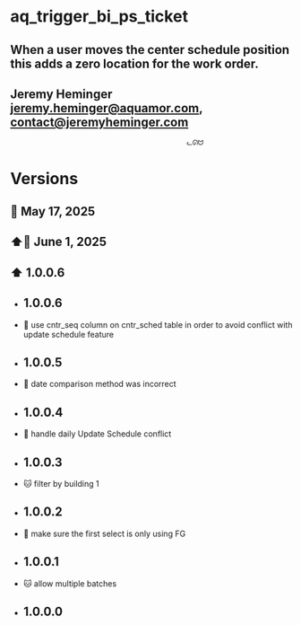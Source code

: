 
# aq_trigger_bi_ps_ticket
## When a user moves the center schedule position this adds a zero location for the work order.
## Jeremy Heminger <jeremy.heminger@aquamor.com>, <contact@jeremyheminger.com>

                                                ᓚᘏᗢ



# Versions

## 📅 May 17, 2025
## ⬆️📅 June 1, 2025
## ⬆️ 1.0.0.6

* ## 1.0.0.6
*   🐞 use cntr_seq column on cntr_sched table in order to avoid conflict with update schedule feature
* ## 1.0.0.5
*   🐞 date comparison method was incorrect
* ## 1.0.0.4
*   🐞 handle daily Update Schedule conflict
* ## 1.0.0.3
*   🐱 filter by building 1
* ## 1.0.0.2
*   🐞 make sure the first select is only using FG
* ## 1.0.0.1
*   🐱 allow multiple batches 
* ## 1.0.0.0

